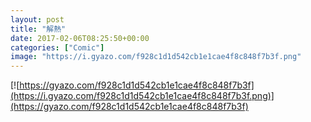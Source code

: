 ```yaml
---
layout: post
title: "解熱"
date: 2017-02-06T08:25:50+00:00
categories: ["Comic"]
image: "https://i.gyazo.com/f928c1d1d542cb1e1cae4f8c848f7b3f.png"
---
```


[![https://gyazo.com/f928c1d1d542cb1e1cae4f8c848f7b3f](https://i.gyazo.com/f928c1d1d542cb1e1cae4f8c848f7b3f.png)](https://gyazo.com/f928c1d1d542cb1e1cae4f8c848f7b3f)
